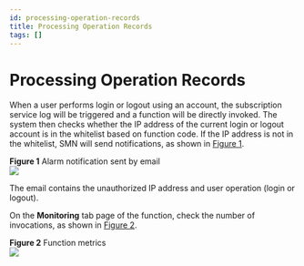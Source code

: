 ```yaml
---
id: processing-operation-records
title: Processing Operation Records
tags: []
---
```


# Processing Operation Records
When a user performs login or logout using an account, the subscription service log will be triggered and a function will be directly invoked. The system then checks whether the IP address of the current login or logout account is in the whitelist based on function code. If the IP address is not in the whitelist, SMN will send notifications, as shown in [Figure 1](#figure-1).

<a id="figure-1"></a>

**Figure 1** Alarm notification sent by email  
![](https://support.huaweicloud.com/intl/en-us/bestpractice-cts/en-us_image_0000001312598869.png)

The email contains the unauthorized IP address and user operation (login or logout).

On the **Monitoring** tab page of the function, check the number of invocations, as shown in [Figure 2](#figure-2).

<a id="figure-2"></a>

**Figure 2** Function metrics  
![](https://support.huaweicloud.com/intl/en-us/bestpractice-cts/en-us_image_0000001312357985.png)